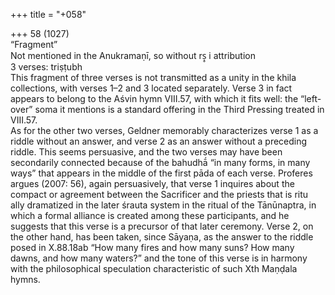 +++
title = "+058"

+++
58 (1027)  
“Fragment”  
Not mentioned in the Anukramaṇī, so without rṣ̥ i attribution  
3 verses: triṣṭubh  
This fragment of three verses is not transmitted as a unity in the khila collections,  with verses 1–2 and 3 located separately. Verse 3 in fact appears to belong to the Aśvin hymn VIII.57, with which it fits well: the “left-over” soma it mentions is a  standard offering in the Third Pressing treated in VIII.57.  
As for the other two verses, Geldner memorably characterizes verse 1 as a riddle  without an answer, and verse 2 as an answer without a preceding riddle. This seems  persuasive, and the two verses may have been secondarily connected because of the  bahudhā́ “in many forms, in many ways” that appears in the middle of the first pāda  of each verse. Proferes argues (2007: 56), again persuasively, that verse 1 inquires  about the compact or agreement between the Sacrificer and the priests that is ritu  
ally dramatized in the later śrauta system in the ritual of the Tānūnaptra, in which  a formal alliance is created among these participants, and he suggests that this verse  is a precursor of that later ceremony. Verse 2, on the other hand, has been taken,  since Sāyaṇa, as the answer to the riddle posed in X.88.18ab “How many fires and  how many suns? How many dawns, and how many waters?” and the tone of this  verse is in harmony with the philosophical speculation characteristic of such Xth  Maṇḍala hymns.  